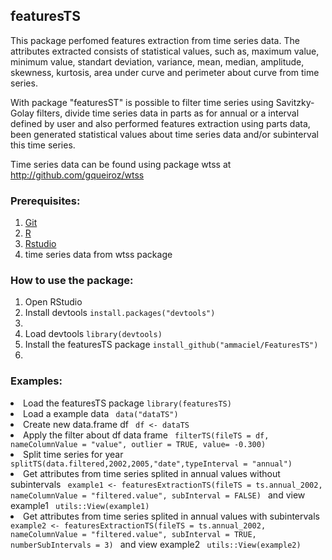 <h2>featuresTS</h2>

This package perfomed features extraction from time series data. The attributes extracted consists of statistical values, such as, maximum value, minimum value, standart deviation, variance, mean, median, amplitude, skewness, kurtosis, area under curve and perimeter about curve from time series. 

With package "featuresST" is possible to filter time series using Savitzky-Golay filters, divide time series data in parts as for annual or a interval defined by user and also performed features extraction using parts data, been generated statistical values about time series data and/or subinterval this time series.  

Time series data can be found using package wtss at <a href="http://github.com/gqueiroz/wtss/">http://github.com/gqueiroz/wtss<a>

<h3>Prerequisites: </h3> 
<ol>
  <li><a href="http://git-scm.com/">Git</a></li>
  <li><a href="http://www.r-project.org/">R</a></li>
  <li><a href="http://www.rstudio.com/">Rstudio</a></li>
  <li> time series data from wtss package
</ol>

<h3>How to use the package:</h3>
<ol>
  <li>Open RStudio</li>
  <li>Install devtools <code>install.packages("devtools")</code><li>
  <li>Load devtools <code>library(devtools)</code></li>
  <li>Install the featuresTS package <code>install_github("ammaciel/FeaturesTS")</code></li>
  <li>
</ol>

<h3>Examples:</h3>
  <li> Load the featuresTS package <code>library(featuresTS) </code></li>
  <li> Load a example data <code> data("dataTS") </code></li>
  <li> Create new data.frame df <code> df <- dataTS </code></li>
  <li> Apply the filter about df data frame <code> filterTS(fileTS = df, nameColumnValue = "value", outlier = TRUE, value= -0.300) </code></li>
  <li> Split time series for year <code> splitTS(data.filtered,2002,2005,"date",typeInterval = "annual") </code></li>
  <li> Get attributes from time series splited in annual values without subintervals <code> example1 <- featuresExtractionTS(fileTS = ts.annual_2002, nameColumnValue = "filtered.value", subInterval = FALSE) </code> and view example1 <code> utils::View(example1) </code> </li>
  <li> Get attributes from time series splited in annual values with subintervals <code> example2 <- featuresExtractionTS(fileTS = ts.annual_2002, nameColumnValue = "filtered.value", subInterval = TRUE, numberSubIntervals = 3) </code> and view example2 <code> utils::View(example2) </code> </li>
  
  
  
